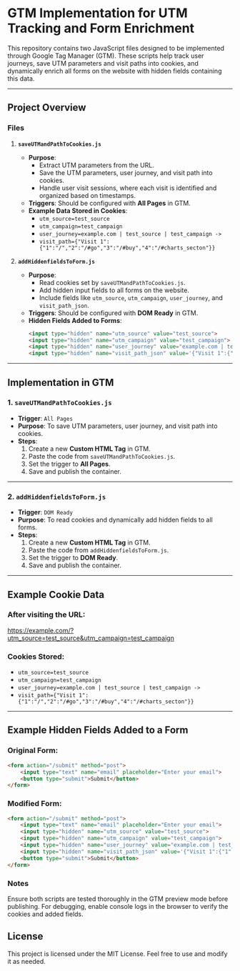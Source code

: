 # GTM Implementation for UTM Tracking and Form Enrichment

This repository contains two JavaScript files designed to be implemented through Google Tag Manager (GTM). These scripts help track user journeys, save UTM parameters and visit paths into cookies, and dynamically enrich all forms on the website with hidden fields containing this data.

---

## Project Overview

### Files

1. **`saveUTMandPathToCookies.js`**
   - **Purpose**: 
     - Extract UTM parameters from the URL.
     - Save the UTM parameters, user journey, and visit path into cookies.
     - Handle user visit sessions, where each visit is identified and organized based on timestamps.
   - **Triggers**: Should be configured with **All Pages** in GTM.
   - **Example Data Stored in Cookies**:
     - `utm_source=test_source`
     - `utm_campaign=test_campaign`
     - `user_journey=example.com | test_source | test_campaign ->`
     - `visit_path={"Visit 1":{"1":"/","2":"/#go","3":"/#buy","4":"/#charts_secton"}}`

2. **`addHiddenfieldsToForm.js`**
   - **Purpose**:
     - Read cookies set by `saveUTMandPathToCookies.js`.
     - Add hidden input fields to all forms on the website.
     - Include fields like `utm_source`, `utm_campaign`, `user_journey`, and `visit_path_json`.
   - **Triggers**: Should be configured with **DOM Ready** in GTM.
   - **Hidden Fields Added to Forms**:
     ```html
     <input type="hidden" name="utm_source" value="test_source">
     <input type="hidden" name="utm_campaign" value="test_campaign">
     <input type="hidden" name="user_journey" value="example.com | test_source | test_campaign ->">
     <input type="hidden" name="visit_path_json" value='{"Visit 1":{"1":"/","2":"/#go","3":"/#buy"}}'>
     ```

---

## Implementation in GTM

### 1. `saveUTMandPathToCookies.js`
- **Trigger**: `All Pages`
- **Purpose**: To save UTM parameters, user journey, and visit path into cookies.
- **Steps**:
  1. Create a new **Custom HTML Tag** in GTM.
  2. Paste the code from `saveUTMandPathToCookies.js`.
  3. Set the trigger to **All Pages**.
  4. Save and publish the container.

---

### 2. `addHiddenfieldsToForm.js`
- **Trigger**: `DOM Ready`
- **Purpose**: To read cookies and dynamically add hidden fields to all forms.
- **Steps**:
  1. Create a new **Custom HTML Tag** in GTM.
  2. Paste the code from `addHiddenfieldsToForm.js`.
  3. Set the trigger to **DOM Ready**.
  4. Save and publish the container.

---

## Example Cookie Data

### After visiting the URL:
https://example.com/?utm_source=test_source&utm_campaign=test_campaign

### Cookies Stored:
- `utm_source=test_source`
- `utm_campaign=test_campaign`
- `user_journey=example.com | test_source | test_campaign ->`
- `visit_path={"Visit 1":{"1":"/","2":"/#go","3":"/#buy","4":"/#charts_secton"}}`

---

## Example Hidden Fields Added to a Form

### Original Form:
```html
<form action="/submit" method="post">
    <input type="text" name="email" placeholder="Enter your email">
    <button type="submit">Submit</button>
</form>
```
### Modified Form:
```html
<form action="/submit" method="post">
    <input type="text" name="email" placeholder="Enter your email">
    <input type="hidden" name="utm_source" value="test_source">
    <input type="hidden" name="utm_campaign" value="test_campaign">
    <input type="hidden" name="user_journey" value="example.com | test_source | test_campaign ->">
    <input type="hidden" name="visit_path_json" value='{"Visit 1":{"1":"/","2":"/#go","3":"/#buy","4":"/#charts_secton"}}'>
    <button type="submit">Submit</button>
</form>
```
### Notes
Ensure both scripts are tested thoroughly in the GTM preview mode before publishing.
For debugging, enable console logs in the browser to verify the cookies and added fields.

## License
This project is licensed under the MIT License. Feel free to use and modify it as needed.
